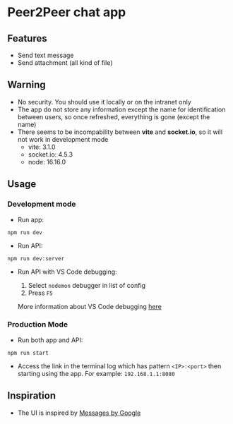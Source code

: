# Peer2Peer chat app

## Features

- Send text message
- Send attachment (all kind of file)

## Warning

- No security. You should use it locally or on the intranet only
- The app do not store any information except the name for identification between users, so once refreshed, everything is gone (except the name)
- There seems to be incompability between **vite** and **socket.io**, so it will not work in development mode
  - vite: 3.1.0
  - socket.io: 4.5.3
  - node: 16.16.0

## Usage

### Development mode

- Run app:

```shell
npm run dev
```

- Run API:

```shell
npm run dev:server
```

- Run API with VS Code debugging:

  1. Select `nodemon` debugger in list of config
  2. Press `F5`

  More information about VS Code debugging [here](https://code.visualstudio.com/docs/editor/debugging)

### Production Mode

- Run both app and API:

```shell
npm run start
```

- Access the link in the terminal log which has pattern `<IP>:<port>` then starting using the app. For example: `192.168.1.1:8080`

## Inspiration

- The UI is inspired by [Messages by Google](https://messages.google.com/web/)
